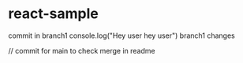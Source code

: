 # react-sample
commit in branch1
console.log("Hey user
hey user")
branch1 changes

// commit for main to check merge in readme
